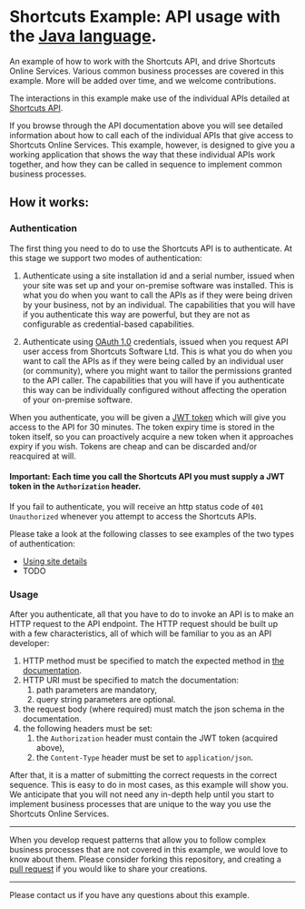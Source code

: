 
# Shortcuts Example: API usage with the [Java language](http://java.oracle.com).

An example of how to work with the Shortcuts API, and drive Shortcuts 
Online Services. Various common business processes are covered in this
example. More will be added over time, and we welcome contributions.

The interactions in this example make use of the individual APIs detailed 
at [Shortcuts API](http://www.shortcutssoftware.io/developer/).

If you browse through the API documentation above you will see 
detailed information about how to call each of the individual 
APIs that give access to Shortcuts Online Services. This example, 
however, is designed to give you a working application that shows 
the way that these individual APIs work together, and how they 
can be called in sequence to implement common business processes.

## How it works:

### Authentication

The first thing you need to do to use the Shortcuts API is to 
authenticate. At this stage we support two modes of authentication:

1. Authenticate using a site installation id and a serial number,
issued when your site was set up and your on-premise software was
installed. This is what you do when you want to call the APIs as 
if they were being driven by your business, not by an individual. 
The capabilities that you will have if you authenticate this way 
are powerful, but they are not as configurable as credential-based 
capabilities.

1. Authenticate using [OAuth 1.0](https://en.wikipedia.org/wiki/OAuth)
credentials, issued when you request API user access from Shortcuts
Software Ltd. This is what you do when you want to call the APIs 
as if they were being called by an individual user (or community),
where you might want to tailor the permissions granted to the
API caller. The capabilities that you will have if you authenticate
this way can be individually configured without affecting the
operation of your on-premise software.

When you authenticate, you will be given a [JWT token](http://jwt.io)
which will give you access to the API for 30 minutes. The token expiry 
time is stored in the token itself, so you can proactively acquire
a new token when it approaches expiry if you wish. Tokens are cheap
and can be discarded and/or reacquired at will.

#### Important: Each time you call the Shortcuts API you must supply a JWT token in the `Authorization` header.

If you fail to authenticate, you will receive an http status code of 
`401 Unauthorized` whenever you attempt to access the Shortcuts APIs.

Please take a look at the following classes to see examples of
the two types of authentication:

- [Using site details](./src/main/java/com/shortcuts/example/java/authentication/JWTSerialNumberAuthenticationService.java)
- TODO

### Usage

After you authenticate, all that you have to do to invoke an API is
to make an HTTP request to the API endpoint. The HTTP request should
be built up with a few characteristics, all of which will be familiar 
to you as an API developer:

1. HTTP method must be specified to match the expected method in [the documentation](http://www.shortcutssoftware.io/developer/).
1. HTTP URI must be specified to match the documentation:
    1. path parameters are mandatory,
    1. query string parameters are optional.
1. the request body (where required) must match the json schema in the documentation.
1. the following headers must be set:
    1. the `Authorization` header must contain the JWT token (acquired above),
    1. the `Content-Type` header must be set to `application/json`.

After that, it is a matter of submitting the correct requests in the correct
sequence. This is easy to do in most cases, as this example will show you. 
We anticipate that you will not need any in-depth help until you start to
implement business processes that are unique to the way you use the
Shortcuts Online Services. 

---

When you develop request patterns that allow you to follow complex
business processes that are not covered in this example, we would love 
to know about them. Please consider forking this repository, and creating 
a [pull request](https://help.github.com/articles/about-pull-requests/)
if you would like to share your creations. 

---

Please contact us if you have any questions about this example.



